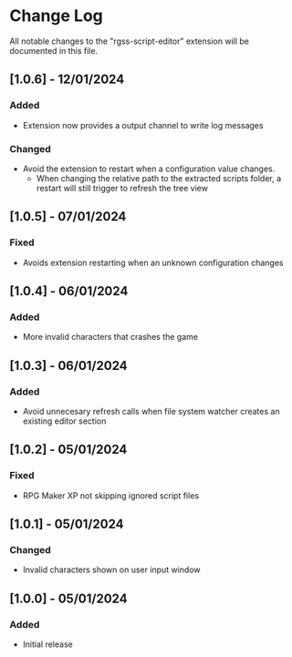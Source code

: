 # Change Log

All notable changes to the "rgss-script-editor" extension will be documented in this file.

## [1.0.6] - 12/01/2024

### Added

+ Extension now provides a output channel to write log messages

### Changed

+ Avoid the extension to restart when a configuration value changes.
  + When changing the relative path to the extracted scripts folder, a restart will still trigger to refresh the tree view

## [1.0.5] - 07/01/2024

### Fixed

+ Avoids extension restarting when an unknown configuration changes

## [1.0.4] - 06/01/2024

### Added

+ More invalid characters that crashes the game

## [1.0.3] - 06/01/2024

### Added

+ Avoid unnecesary refresh calls when file system watcher creates an existing editor section

## [1.0.2] - 05/01/2024

### Fixed

+ RPG Maker XP not skipping ignored script files

## [1.0.1] - 05/01/2024

### Changed

+ Invalid characters shown on user input window

## [1.0.0] - 05/01/2024

### Added

- Initial release

